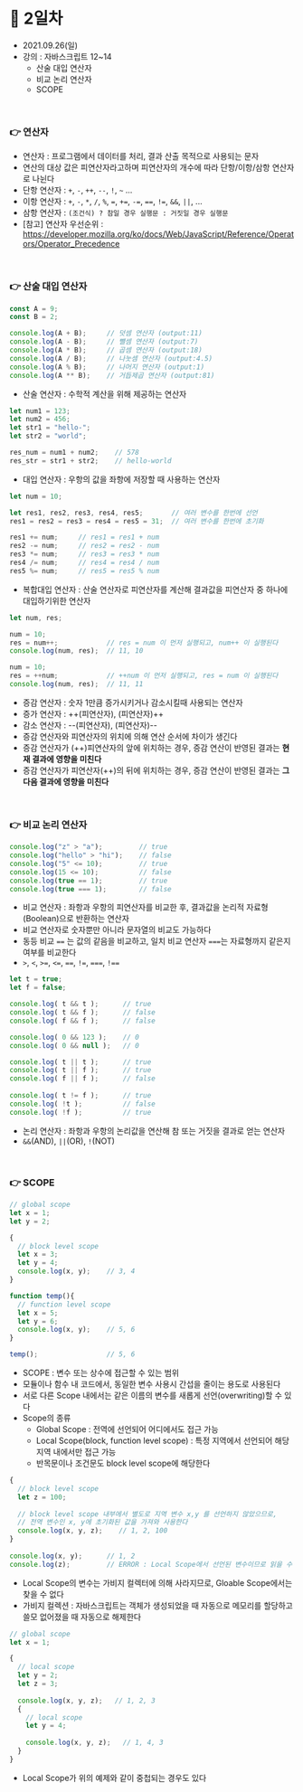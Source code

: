 # 📌 2일차 
- 2021.09.26(일)
- 강의 : 자바스크립트 12~14
  - 산술 대입 연산자
  - 비교 논리 연산자
  - SCOPE
  
<br>


### 👉 연산자
- 연산자 : 프로그램에서 데이터를 처리, 결과 산출 목적으로 사용되는 문자
- 연산의 대상 값은 피연산자라고하며 피연산자의 개수에 따라 단항/이항/삼항 연산자로 나뉜다
- 단항 연산자 : `+`, `-`, `++`, `--`, `!`, `~` ...
- 이항 연산자 : `+`, `-`, `*`, `/`, `%`, `=`, `+=`, `-=`, `==`, `!=`, `&&`, `||`, ...
- 삼항 연산자 : `(조건식) ? 참일 경우 실행문 : 거짓일 경우 실행문`
- [참고] 연산자 우선순위 : https://developer.mozilla.org/ko/docs/Web/JavaScript/Reference/Operators/Operator_Precedence

<br>


### 👉 산술 대입 연산자
```javascript
const A = 9;
const B = 2;

console.log(A + B);     // 덧셈 연산자 (output:11)       
console.log(A - B);     // 뺄셈 연산자 (output:7)        
console.log(A * B);     // 곱셈 연산자 (output:18)        
console.log(A / B);     // 나눗셈 연산자 (output:4.5)        
console.log(A % B);     // 나머지 연산자 (output:1)       
console.log(A ** B);    // 거듭제곱 연산자 (output:81) 
```
- 산술 연산자 : 수학적 계산을 위해 제공하는 연산자
```javascript
let num1 = 123;
let num2 = 456;
let str1 = "hello-";
let str2 = "world";

res_num = num1 + num2;    // 578
res_str = str1 + str2;    // hello-world
```
- 대입 연산자 : 우항의 값을 좌항에 저장할 때 사용하는 연산자
```javascript
let num = 10;

let res1, res2, res3, res4, res5;       // 여러 변수를 한번에 선언
res1 = res2 = res3 = res4 = res5 = 31;  // 여러 변수를 한번에 초기화

res1 += num;     // res1 = res1 + num   
res2 -= num;     // res2 = res2 - num   
res3 *= num;     // res3 = res3 * num
res4 /= num;     // res4 = res4 / num
res5 %= num;     // res5 = res5 % num
```
- 복합대입 연산자 : 산술 연산자로 피연산자를 계산해 결과값을 피연산자 중 하나에 대입하기위한 연산자
```javascript
let num, res;

num = 10;               
res = num++;            // res = num 이 먼저 실행되고, num++ 이 실행된다
console.log(num, res);  // 11, 10

num = 10;
res = ++num;            // ++num 이 먼저 실행되고, res = num 이 실행된다
console.log(num, res);  // 11, 11
```
- 증감 연산자 : 숫자 1만큼 증가시키거나 감소시킬때 사용되는 연산자
- 증가 연산자 : ++(피연산자), (피연산자)++
- 감소 연산자 : --(피연산자), (피연산자)--
- 증감 연산자와 피연산자의 위치에 의해 연산 순서에 차이가 생긴다
- 증감 연산자가 (++)피연산자의 앞에 위치하는 경우, 증감 연산이 반영된 결과는 **현재 결과에 영향을 미친다**
- 증감 연산자가 피연산자(++)의 뒤에 위치하는 경우, 증감 연산이 반영된 결과는 **그 다음 결과에 영향을 미친다**


<br>


### 👉 비교 논리 연산자
```javascript
console.log("z" > "a");         // true
console.log("hello" > "hi");    // false
console.log("5" <= 10);         // true
console.log(15 <= 10);          // false
console.log(true == 1);         // true
console.log(true === 1);        // false
```
- 비교 연산자 : 좌항과 우항의 피연산자를 비교한 후, 결과값을 논리적 자료형(Boolean)으로 반환하는 연산자
- 비교 연산자로 숫자뿐만 아니라 문자열의 비교도 가능하다 
- 동등 비교 `==` 는 값의 같음을 비교하고, 일치 비교 연산자 `===`는 자료형까지 같은지 여부를 비교한다 
- `>`, `<`, `>=`, `<=`, `==`, `!=`, `===`, `!==`
```javascript
let t = true;
let f = false;

console.log( t && t );      // true
console.log( t && f );      // false
console.log( f && f );      // false

console.log( 0 && 123 );    // 0
console.log( 0 && null );   // 0

console.log( t || t );      // true
console.log( t || f );      // true
console.log( f || f );      // false
    
console.log( t != f );      // true
console.log( !t );          // false
console.log( !f );          // true
```
- 논리 연산자 : 좌항과 우항의 논리값을 연산해 참 또는 거짓을 결과로 얻는 연산자
- `&&`(AND), `||`(OR), `!`(NOT)

<br>


### 👉 SCOPE
```javascript
// global scope
let x = 1;
let y = 2;

{
  // block level scope
  let x = 3;
  let y = 4;
  console.log(x, y);    // 3, 4
}

function temp(){
  // function level scope
  let x = 5;
  let y = 6;
  console.log(x, y);    // 5, 6
}

temp();                 // 5, 6  
```
- SCOPE : 변수 또는 상수에 접근할 수 있는 범위
- 모듈이나 함수 내 코드에서, 동일한 변수 사용시 간섭을 줄이는 용도로 사용된다 
- 서로 다른 Scope 내에서는 같은 이름의 변수를 새롭게 선언(overwriting)할 수 있다
- Scope의 종류
  - Global Scope : 전역에 선언되어 어디에서도 접근 가능
  - Local Scope(block, function level scope) : 특정 지역에서 선언되어 해당 지역 내에서만 접근 가능
  - 반목문이나 조건문도 block level scope에 해당한다 
```javascript
{
  // block level scope
  let z = 100;
  
  // block level scope 내부에서 별도로 지역 변수 x,y 를 선언하지 않았으므로,
  // 전역 변수인 x, y에 초기화된 값을 가져와 사용한다
  console.log(x, y, z);    // 1, 2, 100
}
           
console.log(x, y);      // 1, 2
console.log(z);         // ERROR : Local Scope에서 선언된 변수이므로 읽을 수 없다 
```
- Local Scope의 변수는 가비지 컬렉터에 의해 사라지므로, Gloable Scope에서는 찾을 수 없다 
- 가비지 컬렉션 : 자바스크립트는 객체가 생성되었을 때 자동으로 메모리를 할당하고 쓸모 없어졌을 때 자동으로 해제한다
```javascript
// global scope
let x = 1;

{
  // local scope
  let y = 2;
  let z = 3;
  
  console.log(x, y, z);   // 1, 2, 3
  {
    // local scope
    let y = 4;
    
    console.log(x, y, z);   // 1, 4, 3
  }
}

```
- Local Scope가 위의 예제와 같이 중첩되는 경우도 있다 


<br>

